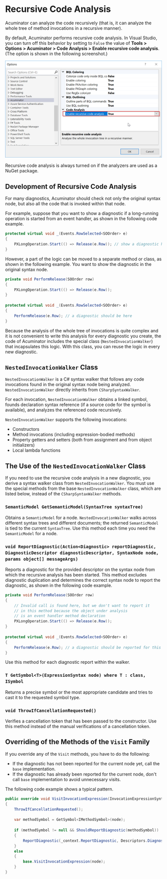 # Recursive Code Analysis
Acuminator can analyze the code recursively (that is, it can analyze the whole tree of method invocations in a recursive manner).

By default, Acuminator performs recursive code analysis. In Visual Studio, you can turn off this behavior by setting to `False` the value of **Tools > Options > Acuminator > Code Analysis > Enable recursive code analysis**. (The option is shown in the following screenshot.) 

![Options Page](Options.png)

Recursive code analysis is always turned on if the analyzers are used as a NuGet package. 

## Development of Recursive Code Analysis
For many diagnostics, Acuminator should check not only the original syntax node, but also all the code that is invoked within that node.

For example, suppose that you want to show a diagnostic if a long-running operation is started from an event handler, as shown in the following code example.

```C#
protected virtual void _(Events.RowSelected<SOOrder> e)
{
    PXLongOperation.Start(() => Release(e.Row)); // show a diagnostic here
}
```

However, a part of the logic can be moved to a separate method or class, as shown in the following example. You want to show the diagnostic in the original syntax node.

```C#
private void PerformRelease(SOOrder row)
{
    PXLongOperation.Start(() => Release(e.Row));
}

protected virtual void _(Events.RowSelected<SOOrder> e)
{
    PerformRelease(e.Row); // a diagnostic should be here
}
```

Because the analysis of the whole tree of invocations is quite complex and it is not convenient to write this analysis for every diagnostic you create, the code of Acuminator includes the special class (`NestedInvocationWalker`) that incapsulates this logic. With this class, you can reuse the logic in every new diagnostic.

## `NestedInvocationWalker` Class
`NestedInvocationWalker` is a C# syntax walker that follows any code invocations found in the original syntax node being analyzed. `NestedInvocationWalker` directly inherits from `CSharpSyntaxWalker`.

For each invocation, `NestedInvocationWalker` obtains a linked symbol, founds declaration syntax reference (if a source code for the symbol is available), and analyzes the referenced code recursively.

`NestedInvocationWalker` supports the following invocations:

 - Constructors
 - Method invocations (including expression-bodied methods)
 - Property getters and setters (both from assignment and from object initializers)
 - Local lambda functions

## The Use of the `NestedInvocationWalker` Class
If you need to use the recursive code analysis in a new diagnostic, you derive a syntax walker class from `NestedInvocationWalker`. You must use the special methods from the base `NestedInvocationWalker` class, which are listed below, instead of the `CSharpSyntaxWalker` methods.

### `SemanticModel GetSemanticModel(SyntaxTree syntaxTree)`
Obtains a `SemanticModel` for a node. `NestedInvocationWalker` walks across different syntax trees and different documents; the returned `SemanticModel` is tied to the current `SyntaxTree`. 
Use this method each time you need the `SemanticModel` for a node.

### `void ReportDiagnostic(Action<Diagnostic> reportDiagnostic, DiagnosticDescriptor diagnosticDescriptor, SyntaxNode node, params object[] messageArgs)`
Reports a diagnostic for the provided descriptor on the syntax node from which the recursive analysis has been started. This method excludes diagnostic duplication and determines the correct syntax node to report the diagnostic, as shown in the following code example.

```C#
private void PerformRelease(SOOrder row)
{
    // Invalid call is found here, but we don't want to report it
    // in this method because the object under analysis
    // is an event handler method declaration
    PXLongOperation.Start(() => Release(e.Row));
}

protected virtual void _(Events.RowSelected<SOOrder> e)
{
    PerformRelease(e.Row); // a diagnostic should be reported for this node
}
```

Use this method for each diagnostic report within the walker.

### `T GetSymbol<T>(ExpressionSyntax node) where T : class, ISymbol`
Returns a precise symbol or the most appropriate candidate and tries to cast it to the requested symbol type.

### `void ThrowIfCancellationRequested()`
Verifies a cancellation token that has been passed to the constructor. Use this method instead of the manual verifications of a cancellation token.

## Overriding of the Methods of the `Visit` Family
If you override any of the `Visit` methods, you have to do the following:

 - If the diagnostic has not been reported for the current node yet, call the `base` implementation. 
 - If the diagnostic has already been reported for the current node, don't call `base` implementation to avoid unnecessary visits.

The following code example shows a typical pattern.

```C#
public override void VisitInvocationExpression(InvocationExpressionSyntax node)
{
	ThrowIfCancellationRequested();

	var methodSymbol = GetSymbol<IMethodSymbol>(node);

	if (methodSymbol != null && ShouldReportDiagnostic(methodSymbol))
	{
		ReportDiagnostic(_context.ReportDiagnostic, Descriptors.DiagnosticDescriptor, node);
	}
	else
	{
		base.VisitInvocationExpression(node);
	}
}
```
